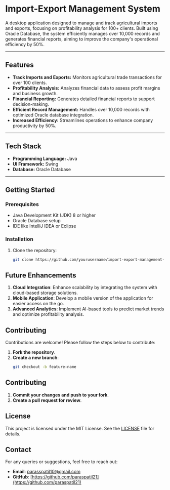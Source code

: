# **Import-Export Management System**

A desktop application designed to manage and track agricultural imports and exports, focusing on profitability analysis for 100+ clients. Built using Oracle Database, the system efficiently manages over 10,000 records and generates financial reports, aiming to improve the company's operational efficiency by 50%.

---

## **Features**

- **Track Imports and Exports:** Monitors agricultural trade transactions for over 100 clients.  
- **Profitability Analysis:** Analyzes financial data to assess profit margins and business growth.  
- **Financial Reporting:** Generates detailed financial reports to support decision-making.  
- **Efficient Record Management:** Handles over 10,000 records with optimized Oracle database integration.  
- **Increased Efficiency:** Streamlines operations to enhance company productivity by 50%.  

---

## **Tech Stack**

- **Programming Language:** Java  
- **UI Framework:** Swing  
- **Database:** Oracle Database  

---

## **Getting Started**

### **Prerequisites**
- Java Development Kit (JDK) 8 or higher  
- Oracle Database setup  
- IDE like IntelliJ IDEA or Eclipse  

### **Installation**
1. Clone the repository:  
   ```bash
   git clone https://github.com/yourusername/import-export-management-system.git

## **Future Enhancements**

1. **Cloud Integration**: Enhance scalability by integrating the system with cloud-based storage solutions.  
2. **Mobile Application**: Develop a mobile version of the application for easier access on the go.  
3. **Advanced Analytics**: Implement AI-based tools to predict market trends and optimize profitability analysis.  

## **Contributing**

Contributions are welcome! Please follow the steps below to contribute:

1. **Fork the repository**.
2. **Create a new branch**:
   ```bash
   git checkout -b feature-name

## **Contributing**

1. **Commit your changes and push to your fork**.
2. **Create a pull request for review**.

## **License**

This project is licensed under the MIT License. See the [LICENSE](LICENSE) file for details.

## **Contact**

For any queries or suggestions, feel free to reach out:

- **Email**: [parasspatil10@gmail.com](mailto:parasspatil10@gmail.com)
- **GitHub**: [https://github.com/paraspatil21](https://github.com/paraspatil21)

